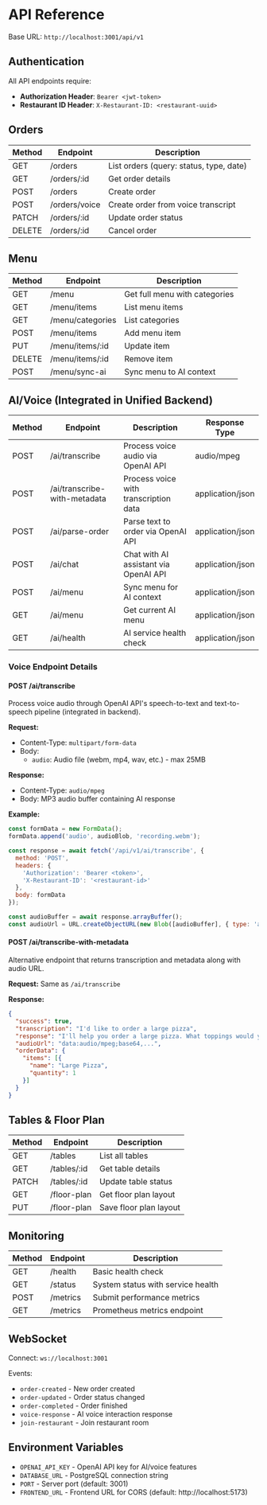 # API Reference

Base URL: `http://localhost:3001/api/v1`

## Authentication

All API endpoints require:
- **Authorization Header**: `Bearer <jwt-token>`
- **Restaurant ID Header**: `X-Restaurant-ID: <restaurant-uuid>`

## Orders

| Method | Endpoint | Description |
|--------|----------|-------------|
| GET | /orders | List orders (query: status, type, date) |
| GET | /orders/:id | Get order details |
| POST | /orders | Create order |
| POST | /orders/voice | Create order from voice transcript |
| PATCH | /orders/:id | Update order status |
| DELETE | /orders/:id | Cancel order |

## Menu

| Method | Endpoint | Description |
|--------|----------|-------------|
| GET | /menu | Get full menu with categories |
| GET | /menu/items | List menu items |
| GET | /menu/categories | List categories |
| POST | /menu/items | Add menu item |
| PUT | /menu/items/:id | Update item |
| DELETE | /menu/items/:id | Remove item |
| POST | /menu/sync-ai | Sync menu to AI context |

## AI/Voice (Integrated in Unified Backend)

| Method | Endpoint | Description | Response Type |
|--------|----------|-------------|---------------|
| POST | /ai/transcribe | Process voice audio via OpenAI API | audio/mpeg |
| POST | /ai/transcribe-with-metadata | Process voice with transcription data | application/json |
| POST | /ai/parse-order | Parse text to order via OpenAI API | application/json |
| POST | /ai/chat | Chat with AI assistant via OpenAI API | application/json |
| POST | /ai/menu | Sync menu for AI context | application/json |
| GET | /ai/menu | Get current AI menu | application/json |
| GET | /ai/health | AI service health check | application/json |

### Voice Endpoint Details

#### POST /ai/transcribe
Process voice audio through OpenAI API's speech-to-text and text-to-speech pipeline (integrated in backend).

**Request:**
- Content-Type: `multipart/form-data`
- Body: 
  - `audio`: Audio file (webm, mp4, wav, etc.) - max 25MB

**Response:**
- Content-Type: `audio/mpeg`
- Body: MP3 audio buffer containing AI response

**Example:**
```javascript
const formData = new FormData();
formData.append('audio', audioBlob, 'recording.webm');

const response = await fetch('/api/v1/ai/transcribe', {
  method: 'POST',
  headers: {
    'Authorization': 'Bearer <token>',
    'X-Restaurant-ID': '<restaurant-id>'
  },
  body: formData
});

const audioBuffer = await response.arrayBuffer();
const audioUrl = URL.createObjectURL(new Blob([audioBuffer], { type: 'audio/mpeg' }));
```

#### POST /ai/transcribe-with-metadata
Alternative endpoint that returns transcription and metadata along with audio URL.

**Request:** Same as `/ai/transcribe`

**Response:**
```json
{
  "success": true,
  "transcription": "I'd like to order a large pizza",
  "response": "I'll help you order a large pizza. What toppings would you like?",
  "audioUrl": "data:audio/mpeg;base64,...",
  "orderData": {
    "items": [{
      "name": "Large Pizza",
      "quantity": 1
    }]
  }
}
```

## Tables & Floor Plan

| Method | Endpoint | Description |
|--------|----------|-------------|
| GET | /tables | List all tables |
| GET | /tables/:id | Get table details |
| PATCH | /tables/:id | Update table status |
| GET | /floor-plan | Get floor plan layout |
| PUT | /floor-plan | Save floor plan layout |

## Monitoring

| Method | Endpoint | Description |
|--------|----------|-------------|
| GET | /health | Basic health check |
| GET | /status | System status with service health |
| POST | /metrics | Submit performance metrics |
| GET | /metrics | Prometheus metrics endpoint |

## WebSocket

Connect: `ws://localhost:3001`

Events:
- `order-created` - New order created
- `order-updated` - Order status changed
- `order-completed` - Order finished
- `voice-response` - AI voice interaction response
- `join-restaurant` - Join restaurant room

## Environment Variables

- `OPENAI_API_KEY` - OpenAI API key for AI/voice features
- `DATABASE_URL` - PostgreSQL connection string
- `PORT` - Server port (default: 3001)
- `FRONTEND_URL` - Frontend URL for CORS (default: http://localhost:5173)